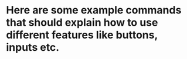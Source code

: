 # Here are some example commands that should explain how to use different features like buttons, inputs etc.

